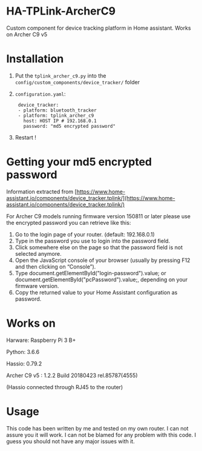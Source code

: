 # HA-TPLink-ArcherC9
Custom component for device tracking platform in Home assistant. Works on Archer C9 v5

# Installation
1. Put the `tplink_archer_c9.py` into the `config/custom_components/device_tracker/` folder

2. `configuration.yaml`:

        device_tracker:
        - platform: bluetooth_tracker
        - platform: tplink_archer_c9
          host: HOST IP # 192.168.0.1
          password: "md5 encrypted password" 
 
3. Restart !

# Getting your md5 encrypted password

Information extracted from [https://www.home-assistant.io/components/device_tracker.tplink/](https://www.home-assistant.io/components/device_tracker.tplink/)

For Archer C9 models running firmware version 150811 or later please use the encrypted password you can retrieve like this:

1. Go to the login page of your router. (default: 192.168.0.1)
2. Type in the password you use to login into the password field.
3. Click somewhere else on the page so that the password field is not selected anymore.
4. Open the JavaScript console of your browser (usually by pressing F12 and then clicking on “Console”).
5. Type document.getElementById("login-password").value; or document.getElementById("pcPassword").value;, depending on your firmware version.
6. Copy the returned value to your Home Assistant configuration as password.

#  Works on
Harware: Raspberry Pi 3 B+

Python: 3.6.6

Hassio: 0.79.2

Archer C9 v5 : 1.2.2 Build 20180423 rel.85787(4555)

(Hassio connected through RJ45 to the router)

# Usage
This code has been written by me and tested on my own router. 
I can not assure you it will work. I can not be blamed for any problem with this code.
I guess you should not have any major issues with it.
